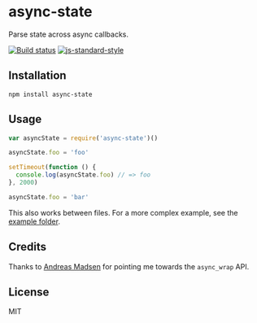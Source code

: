 # async-state

Parse state across async callbacks.

[![Build status](https://travis-ci.org/watson/async-state.svg?branch=master)](https://travis-ci.org/watson/async-state)
[![js-standard-style](https://img.shields.io/badge/code%20style-standard-brightgreen.svg?style=flat)](https://github.com/feross/standard)

## Installation

```
npm install async-state
```

## Usage

```js
var asyncState = require('async-state')()

asyncState.foo = 'foo'

setTimeout(function () {
  console.log(asyncState.foo) // => foo
}, 2000)

asyncState.foo = 'bar'
```

This also works between files. For a more complex example, see the
[example
folder](https://github.com/watson/async-state/tree/master/example).

## Credits

Thanks to [Andreas Madsen](https://github.com/AndreasMadsen) for pointing me towards the `async_wrap` API.

## License

MIT

